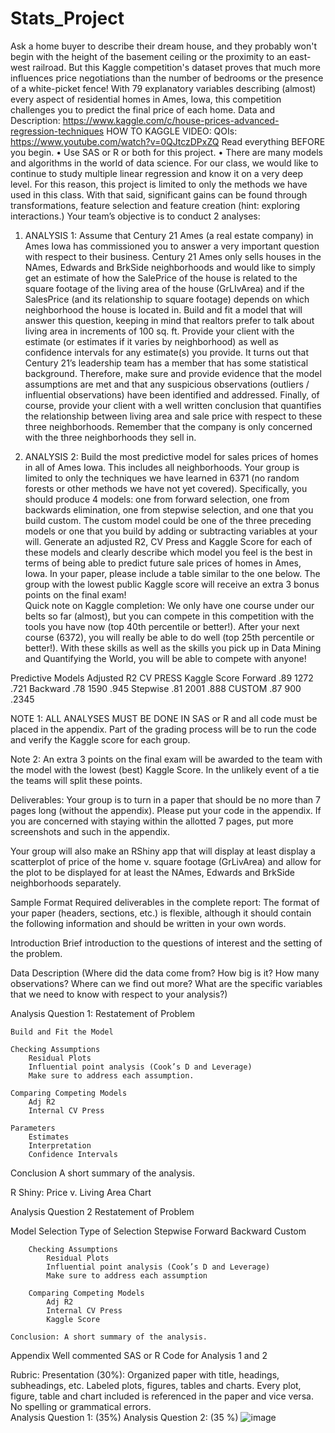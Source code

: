 # Stats_Project
Ask a home buyer to describe their dream house, and they probably won't begin with the height of the basement ceiling or the proximity to an east-west railroad. But this Kaggle competition's dataset proves that much more influences price negotiations than the number of bedrooms or the presence of a white-picket fence!
With 79 explanatory variables describing (almost) every aspect of residential homes in Ames, Iowa, this competition challenges you to predict the final price of each home.
Data and Description: 
https://www.kaggle.com/c/house-prices-advanced-regression-techniques
HOW TO KAGGLE VIDEO: 
QOIs:  https://www.youtube.com/watch?v=0QJtczDPxZQ
Read everything BEFORE you begin.
•	Use SAS or R or both for this project.
•	There are many models and algorithms in the world of data science.  For our class, we would like to continue to study multiple linear regression and know it on a very deep level.  For this reason, this project is limited to only the methods we have used in this class.  With that said, significant gains can be found through transformations, feature selection and feature creation (hint: exploring interactions.)
Your team’s objective is to conduct 2 analyses:
1)	ANALYSIS 1: Assume that Century 21 Ames (a real estate company) in Ames Iowa has commissioned you to answer a very important question with respect to their business.  Century 21 Ames only sells houses in the NAmes, Edwards and BrkSide neighborhoods and would like to simply get an estimate of how the SalePrice of the house is related to the square footage of the living area of the house (GrLIvArea) and if the SalesPrice (and its relationship to square footage) depends on which neighborhood the house is located in. Build and fit a model that will answer this question, keeping in mind that realtors prefer to talk about living area in increments of 100 sq. ft. Provide your client with the estimate (or estimates if it varies by neighborhood) as well as confidence intervals for any estimate(s) you provide. It turns out that Century 21’s leadership team has a member that has some statistical background. Therefore, make sure and provide evidence that the model assumptions are met and that any suspicious observations (outliers / influential observations) have been identified and addressed. Finally, of course, provide your client with a well written conclusion that quantifies the relationship between living area and sale price with respect to these three neighborhoods. Remember that the company is only concerned with the three neighborhoods they sell in. 
 
2)	ANALYSIS 2: Build the most predictive model for sales prices of homes in all of Ames Iowa.  This includes all neighborhoods. Your group is limited to only the techniques we have learned in 6371 (no random forests or other methods we have not yet covered).  Specifically, you should produce 4 models: one from forward selection, one from backwards elimination, one from stepwise selection, and one that you build custom.  The custom model could be one of the three preceding models or one that you build by adding or subtracting variables at your will.  Generate an adjusted R2, CV Press and Kaggle Score for each of these models and clearly describe which model you feel is the best in terms of being able to predict future sale prices of homes in Ames, Iowa.  In your paper, please include a table similar to the one below.  The group with the lowest public Kaggle score will receive an extra 3 bonus points on the final exam!  
Quick note on Kaggle completion:  We only have one course under our belts so far (almost), but you can compete in this competition with the tools you have now (top 40th percentile or better!). After your next course (6372), you will really be able to do well (top 25th percentile or better!). With these skills as well as the skills you pick up in Data Mining and Quantifying the World, you will be able to compete with anyone!

Predictive Models	Adjusted R2	CV PRESS	Kaggle Score
Forward  	.89	1272	.721
Backward	.78	1590	.945
Stepwise	.81	2001	.888
CUSTOM	.87	900	.2345

NOTE 1: ALL ANALYSES MUST BE DONE IN SAS or R and all code must be placed in the appendix.  Part of the grading process will be to run the code and verify the Kaggle score for each group.

Note 2: An extra 3 points on the final exam will be awarded to the team with the model with the lowest (best) Kaggle Score.  In the unlikely event of a tie the teams will split these points.  

Deliverables:
Your group is to turn in a paper that should be no more than 7 pages long (without the appendix). Please put your code in the appendix. If you are concerned with staying within the allotted 7 pages, put more screenshots and such in the appendix.

Your group will also make an RShiny app that will display at least display a scatterplot of price of the home v. square footage (GrLivArea) and allow for the plot to be displayed for at least the NAmes, Edwards and BrkSide neighborhoods separately. 

Sample Format
Required deliverables in the complete report: 
The format of your paper (headers, sections, etc.) is flexible, although it should contain the following information and should be written in your own words.  

Introduction 
	Brief introduction to the questions of interest and the setting of the problem.  

Data Description 
(Where did the data come from?  How big is it? How many observations?  Where can we find out more?  What are the specific variables that we need to know with respect to your analysis?)

Analysis Question 1:
	Restatement of Problem 

	Build and Fit the Model
	 
	Checking Assumptions 
		Residual Plots 
		Influential point analysis (Cook’s D and Leverage)
		Make sure to address each assumption.

	Comparing Competing Models
		Adj R2  
		Internal CV Press  
	
	Parameters
		Estimates
		Interpretation 
		Confidence Intervals 

Conclusion
	A short summary of the analysis.
	
R Shiny: Price v. Living Area Chart

Analysis Question 2
Restatement of Problem 

Model Selection
		Type of Selection
			Stepwise
Forward
Backward
Custom 		 

		Checking Assumptions 
			Residual Plots
			Influential point analysis (Cook’s D and Leverage)
			Make sure to address each assumption

		Comparing Competing Models
			Adj R2   
			Internal CV Press   
			Kaggle Score 

	Conclusion: A short summary of the analysis.  
	

Appendix
Well commented SAS or R Code for Analysis 1 and 2 


Rubric:
Presentation (30%):
	Organized paper with title, headings, subheadings, etc.
		Labeled plots, figures, tables and charts.
		Every plot, figure, table and chart included is referenced in the paper and vice versa. 
		No spelling or grammatical errors.  
Analysis Question 1: (35%)
Analysis Question 2: (35 %)
![image](https://user-images.githubusercontent.com/8387327/180610247-81b9b5c2-98a6-4ce0-913c-b93746ce8252.png)
